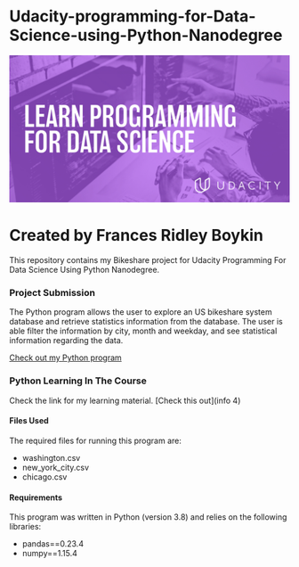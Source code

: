 # Udacity-programming-for-Data-Science-using-Python-Nanodegree
<img src="Images/Programming.jpg" width="1000">

# Created by Frances Ridley Boykin

This repository contains my Bikeshare project for Udacity Programming For Data Science Using Python Nanodegree.


### Project Submission

The Python program allows the user to explore an US bikeshare system database and retrieve statistics information from the database. The user is able filter the information by city, month and weekday, and see statistical information
regarding the data.

[Check out my Python program](https://github.com/francesboykin/frances-bikeshare-project-3/blob/master/bikeshare.py)

### Python Learning In The Course

Check the link for my learning material.
[Check this out](info 4)

#### Files Used

The required files for running this program are:

* washington.csv
* new_york_city.csv
* chicago.csv

#### Requirements
This program was written in Python (version 3.8) and relies on the following libraries:

* pandas==0.23.4
* numpy==1.15.4
